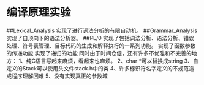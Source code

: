 # 编译原理实验


##Lexical_Analysis
实现了进行词法分析的有限自动机。
##Grammar_Analysis
实现了自顶向下的语法分析器。
##PL/0
实现了包括词法分析、语法分析、错误处理、符号表管理、目标代码的生成和解释执行的一系列功能。
实现了函数参数的传递功能
实现了递归的功能
同时由于时间仓促，还有许多不优雅和不完善的地方：
1、纯C语言写起来麻烦，看起来也麻烦。
2、char *可以替换成string
3、自定义的Stack可以使用头文件stack.h中的类
4、许多标识符名字定义的不规范造成程序理解困难
5、没有实现真正的参数域
